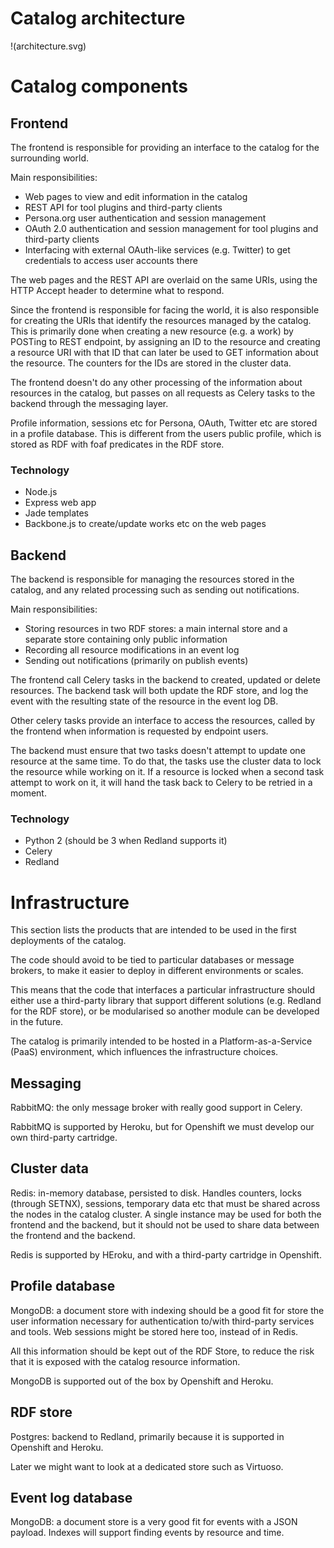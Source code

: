 
Catalog architecture
====================

!(architecture.svg)

Catalog components
==================

Frontend
--------

The frontend is responsible for providing an interface to the catalog
for the surrounding world.

Main responsibilities:

* Web pages to view and edit information in the catalog
* REST API for tool plugins and third-party clients
* Persona.org user authentication and session management
* OAuth 2.0 authentication and session management for tool plugins and
  third-party clients
* Interfacing with external OAuth-like services (e.g. Twitter) to get
  credentials to access user accounts there

The web pages and the REST API are overlaid on the same URIs, using
the HTTP Accept header to determine what to respond.

Since the frontend is responsible for facing the world, it is also
responsible for creating the URIs that identify the resources managed
by the catalog.  This is primarily done when creating a new resource
(e.g. a work) by POSTing to REST endpoint, by assigning an ID to the
resource and creating a resource URI with that ID that can later be
used to GET information about the resource.  The counters for the IDs
are stored in the cluster data.

The frontend doesn't do any other processing of the information about
resources in the catalog, but passes on all requests as Celery tasks
to the backend through the messaging layer.

Profile information, sessions etc for Persona, OAuth, Twitter etc are
stored in a profile database.  This is different from the users public
profile, which is stored as RDF with foaf predicates in the RDF store.

### Technology

* Node.js
* Express web app
* Jade templates
* Backbone.js to create/update works etc on the web pages


Backend
-------

The backend is responsible for managing the resources stored in the
catalog, and any related processing such as sending out notifications.

Main responsibilities:

* Storing resources in two RDF stores: a main internal store and a
  separate store containing only public information
* Recording all resource modifications in an event log
* Sending out notifications (primarily on publish events)

The frontend call Celery tasks in the backend to created, updated or
delete resources.  The backend task will both update the RDF store,
and log the event with the resulting state of the resource in the
event log DB.  

Other celery tasks provide an interface to access the resources,
called by the frontend when information is requested by endpoint
users.

The backend must ensure that two tasks doesn't attempt to update one
resource at the same time.  To do that, the tasks use the cluster data
to lock the resource while working on it.  If a resource is locked
when a second task attempt to work on it, it will hand the task back
to Celery to be retried in a moment.

### Technology

* Python 2 (should be 3 when Redland supports it)
* Celery
* Redland


Infrastructure
==============

This section lists the products that are intended to be used in the
first deployments of the catalog.

The code should avoid to be tied to particular databases or message
brokers, to make it easier to deploy in different environments or
scales.

This means that the code that interfaces a particular infrastructure
should either use a third-party library that support different
solutions (e.g. Redland for the RDF store), or be modularised so
another module can be developed in the future.

The catalog is primarily intended to be hosted in a
Platform-as-a-Service (PaaS) environment, which influences the
infrastructure choices.


Messaging
---------

RabbitMQ: the only message broker with really good support in Celery.

RabbitMQ is supported by Heroku, but for Openshift we must develop our
own third-party cartridge.


Cluster data
------------

Redis: in-memory database, persisted to disk.  Handles counters, locks
(through SETNX), sessions, temporary data etc that must be shared
across the nodes in the catalog cluster.  A single instance may be
used for both the frontend and the backend, but it should not be used
to share data between the frontend and the backend.

Redis is supported by HEroku, and with a third-party cartridge in
Openshift.


Profile database
----------------

MongoDB: a document store with indexing should be a good fit for
store the user information necessary for authentication to/with
third-party services and tools.  Web sessions might be stored here
too, instead of in Redis.

All this information should be kept out of the RDF Store, to reduce
the risk that it is exposed with the catalog resource information.

MongoDB is supported out of the box by Openshift and Heroku.


RDF store
---------

Postgres: backend to Redland, primarily because it is supported in
Openshift and Heroku.  

Later we might want to look at a dedicated store such as Virtuoso.


Event log database
------------------

MongoDB: a document store is a very good fit for events with a JSON
payload.  Indexes will support finding events by resource and time.


